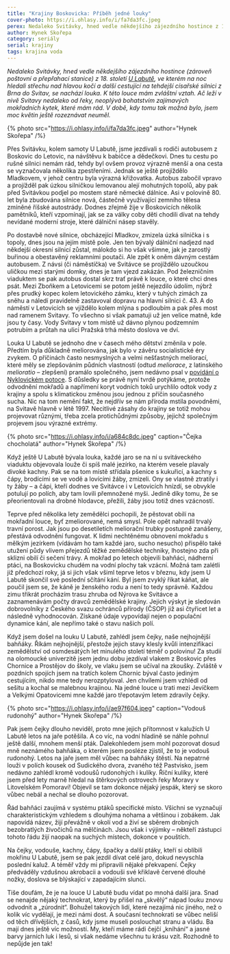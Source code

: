 ```yaml
---
title: "Krajiny Boskovicka: Příběh jedné louky"
cover-photo: https://i.ohlasy.info/i/fa7da3fc.jpeg
perex: Nedaleko Svitávky, hned vedle někdejšího zájezdního hostince z 18. století U Labutě, ve kterém na noc hledali střechu nad hlavou kočí a další cestující na tehdejší císařské silnici z Brna do Svitav, se nachází zvláštní louka, o které si dnes povíme.
author: Hynek Skořepa
category: seriály
serial: krajiny
tags: krajina voda
---
```


*Nedaleko Svitávky, hned vedle někdejšího zájezdního hostince (zároveň poštovní a přepřahací stanice) z 18. století [U Labutě](https://ohlasy.info/clanky/2019/02/sebranice.html), ve kterém na noc hledali střechu nad hlavou kočí a další cestující na tehdejší císařské silnici z Brna do Svitav, se nachází louka. K této louce mám zvláštní vztah. Ač leží v nivě Svitavy nedaleko od řeky, neoplývá bohatstvím zajímavých mokřadních kytek, které mám rád. V době, kdy tomu tak možná bylo, jsem moc květin ještě rozeznávat neuměl.*

{% photo src="https://i.ohlasy.info/i/fa7da3fc.jpeg" author="Hynek Skořepa" /%}

Přes Svitávku, kolem samoty U Labutě, jsme jezdívali s rodiči autobusem z Boskovic do Letovic, na návštěvu k babičce a dědečkovi. Dnes tu cestu po rušné silnici nemám rád, tehdy byl ovšem provoz výrazně menší a ona cesta se vyznačovala několika zpestřeními. Jednak se ještě projíždělo Mladkovem, v jehož centru byla výrazná křižovatka. Autobus zabočil vpravo a projížděl pak úzkou silničkou lemovanou alejí mohutných topolů, aby pak před Svitávkou podjel po mostem staré německé dálnice. Asi v polovině 80. let byla zbudována silnice nová, částečně využívající zemního tělesa zmíněné říšské autostrády. Dodnes zřejmě žije v Boskovicích několik pamětníků, kteří vzpomínají, jak se za války coby děti chodili dívat na tehdy nevídané moderní stroje, které dálniční násep stavěly.

Po dostavbě nové silnice, obcházející Mladkov, zmizela úzká silnička i s topoly, dnes jsou na jejím místě pole. Jen ten bývalý dálniční nadjezd nad někdejší okresní silnicí zůstal, málokdo si ho však všimne, jak je zarostlý buřinou a obestavěný reklamními poutači. Ale zpět k oněm dávným cestám autobusem. Z návsi (či náměstíčka) ve Svitávce se projíždělo uzoučkou uličkou mezi starými domky, dnes je tam vjezd zakázán. Pod železničním viaduktem se pak autobus dostal skrz trať právě k louce, o které chci dnes psát. Mezi Zboňkem a Letovicemi se potom ještě nejezdilo údolím, nýbrž přes prudký kopec kolem letovického zámku, který v tuhých zimách za sněhu a náledí pravidelně zastavoval dopravu na hlavní silnici č. 43. A do náměstí v Letovicích se vjíždělo kolem mlýna s podloubím a pak přes most nad ramenem Svitavy. To všechno si však pamatuji už jen velice matně, kde jsou ty časy. Vody Svitavy v tom místě už dávno plynou podzemním potrubím a průtah na ulici Pražská trhá město doslova ve dví.

Louka U Labutě se jednoho dne v časech mého dětství změnila v pole. Předtím byla důkladně meliorována, jak bylo v závěru socialistické éry zvykem. O příčinách často nesmyslných a velmi nešťastných meliorací, které měly se zlepšováním půdních vlastností (odtud *meliorace*, z latinského *melioratio* – zlepšení) pramálo společného, jsem nedávno psal v [povídání o Nyklovickém potoce](https://ohlasy.info/clanky/2020/03/nyklovicky-potok.html). S důsledky se právě nyní tvrdě potýkáme, protože odvodnění mokřadů a napřímení koryt vodních toků urychlilo odtok vody z krajiny a spolu s klimatickou změnou jsou jednou z příčin současného sucha. Nic na tom nemění fakt, že nejdřív se nám příroda mstila povodněmi, na Svitavě hlavně v létě 1997. Necitlivé zásahy do krajiny se totiž mohou projevovat různými, třeba zcela protichůdnými způsoby, jejichž společným projevem jsou výrazné extrémy.

{% photo src="https://i.ohlasy.info/i/a684c8dc.jpeg" caption="Čejka chocholatá" author="Hynek Skořepa" /%}

Když ještě U Labutě bývala louka, každé jaro se na ní u svitáveckého viaduktu objevovala louže či spíš malé jezírko, na kterém vesele plavaly divoké kachny. Pak se na tom místě střídala pšenice s kukuřicí, a kachny s čápy, brodícími se ve vodě a lovícími žáby, zmizeli. Ony se vlastně ztratily i ty žáby – a čápi, kteří dodnes ve Svitávce i v Letovicích hnízdí, se obvykle potulují po polích, aby tam lovili přemnožené myši. Jedině díky tomu, že se přeorientovali na drobné hlodavce, přežili, žáby jsou totiž dnes vzácností.

Teprve před několika lety zemědělci pochopili, že pěstovat obilí na mokřadní louce, byť zmeliorované, nemá smysl. Pole opět nahradil trvalý travní porost. Jak jsou po desetiletích meliorační trubky postupně zanášeny, přestává odvodnění fungovat. K lidmi nechtěnému obnovení mokřadu s mělkým jezírkem (vídávám ho tam každé jaro, sucho nesucho) přispělo také utužení půdy vlivem přejezdů těžké zemědělské techniky, lhostejno zda při sklizni obilí či sečení trávy. A mokřad po letech objevili bahňáci, nádherní ptáci, na Boskovicku chudém na vodní plochy tak vzácní. Možná tam zalétli již předchozí roky, já si jich však všiml teprve letos v březnu, kdy jsem U Labutě skončil své poslední sčítání kání. Byl jsem zvyklý říkat káňat, ale poučil jsem se, že káně je ženského rodu a není to tedy správně. Každou zimu třikrát procházím trasu zhruba od Nýrova ke Svitávce a zaznamenávám počty dravců zemědělské krajiny. Jejich výskyt je sledován dobrovolníky z Českého svazu ochránců přírody (ČSOP) již asi čtyřicet let a následně vyhodnocován. Získané údaje vypovídají nejen o populační dynamice kání, ale nepřímo také o stavu našich polí.

Když jsem došel na louku U Labutě, zahlédl jsem čejky, naše nejhojnější bahňáky. Říkám nejhojnější, přestože jejich stavy klesly kvůli intenzifikaci zemědělství od osmdesátých let minulého století téměř o polovinu! Za studií na olomoucké univerzitě jsem jednu dobu jezdíval vlakem z Boskovic přes Chornice a Prostějov do školy, ve vlaku jsem se učíval na zkoušky. Zvláště v pozdních spojích jsem na tratích kolem Chornic býval často jediným cestujícím, nikdo mne tedy nerozptyloval. Jen chvílemi jsem vzhlédl od sešitu a kochal se malebnou krajinou. Na jedné louce u trati mezi Jevíčkem a Velkými Opatovicemi mne každé jaro třepotavým letem zdravily čejky.

{% photo src="https://i.ohlasy.info/i/ae97f604.jpeg" caption="Vodouš rudonohý" author="Hynek Skořepa" /%}

Pak jsem čejky dlouho neviděl, proto mne jejich přítomnost v kalužích U Labutě letos na jaře potěšila. A co víc, na vodní hladině se náhle pohnul ještě další, mnohem menší pták. Dalekohledem jsem mohl pozorovat dosud mně neznámého bahňáka, o kterém jsem posléze zjistil, že to je vodouš rudonohý. Letos na jaře jsem měl vůbec na bahňáky štěstí. Na nepatrné louži v polích kousek od Sudického dvora, zvaného též Pastvisko, jsem nedávno zahlédl kromě vodoušů rudonohých i kulíky. Říční kulíky, které jsem před lety marně hledal na štěrkových ostrovech řeky Moravy v Litovelském Pomoraví! Objevil se tam dokonce nějaký jespák, který se skoro vůbec nebál a nechal se dlouho pozorovat.

Řád bahňáci zaujímá v systému ptáků specifické místo. Všichni se vyznačují charakteristickým vzhledem s dlouhýma nohama a většinou i zobákem. Jak napovídá název, žijí převážně v okolí vod a živí se sběrem drobných bezobratlých živočichů na mělčinách. Jsou však i výjimky – někteří zástupci tohoto řádu žijí naopak na suchých místech, dokonce v pouštích. 

Na čejky, vodouše, kachny, čápy, špačky a další ptáky, kteří si oblíbili mokřinu U Labutě, jsem se pak jezdil dívat celé jaro, dokud nevyschla poslední kaluž. A téměř vždy mi připravili nějaké překvapení. Čejky předváděly vzdušnou akrobacii a vodouši své křiklavě červené dlouhé nožky, doslova se blýskající v zapadajícím slunci.

Tiše doufám, že je na louce U Labutě budu vídat po mnohá další jara. Snad se nenajde nějaký technokrat, který by přišel na „skvělý“ nápad louku znovu odvodnit a „zúrodnit“. Bohužel takových lidí, které nezajímá nic jiného, než o kolik víc vydělají, je mezi námi dost. A současní technokrati se vůbec neliší od těch dřívějších, z časů, kdy jsme museli poslouchat stranu a vládu. Ba mají dnes ještě víc možností. My, kteří máme rádi čejčí „kníhání“ a jasné barvy jarních luk i lesů, si však nedáme všechnu tu krásu vzít. Rozhodně to nepůjde jen tak!
